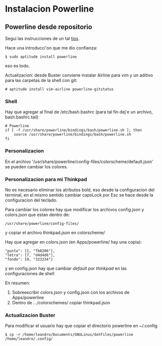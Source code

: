 # Instalacion Powerline

## Powerline desde repositorio

Segui las instrucciones de un tal [tiox](https://ubuntu-mate.community/t/installing-powerline-as-quickly-as-possible/5381).

Hace una introducci'on que me dio confianza:
```
$ sudo aptitude install powerline
```
eso es todo.

Actualizacion: desde Buster conviene instalar Airline para vim y un aditivo
para las carpetas de la shell con git:
```
# aptitude install vim-airline powerline-gitstatus
```

### Shell

Hay que agregar al final de /etc/bash.bashrc (para tal fin dej'e un archivo,
bash.bashrc.tail)
```
# Powerline
if [ -f /usr/share/powerline/bindings/bash/powerline.sh ]; then
    source /usr/share/powerline/bindings/bash/powerline.sh
fi
```
### Personalizacion

En el archivo '/usr/share/powerline/config-files/colorscheme/default.json'
se pueden cambiar los colores.

### Personalizacion para mi Thinkpad

No es necesario eliminar los atributos bold, eso desde la configuracion del
terminal, en el mismo sentido cambiar capsLock por Esc se hace desde la
configuracion del teclado.

Para cambiar los colores hay que modificar los archivos config.json y
colors.json que estan dentro de:
```
/usr/share/powerline/config-files/
```
y copiar el archivo thinkpad.json en colorscheme/

Hay que agregar en colors.json (en Apps/powerline/ hay una copia):
```
"punto": [1, "fb0206"],
"letra": [7, "d4d4d6"],
"fondo": [0, "323234"]
```
y en config.json hay que cambiar _default_ por _thinkpad_ en las
configuraciones de shell

En resumen:
1. Sobreescribir colors.json y config.json con los archivos de Apps/powerline
2. Dentro de .../colorschemes/ copiar thinkpad.json

### Actualizacion Buster

Para modificar el usuario hay que copiar el directorio powerline en ~/.config
```
$ cp -r /home/leandro/Documents/GNULinux/dotFiles/powerline /home/leandro/.config/
```
